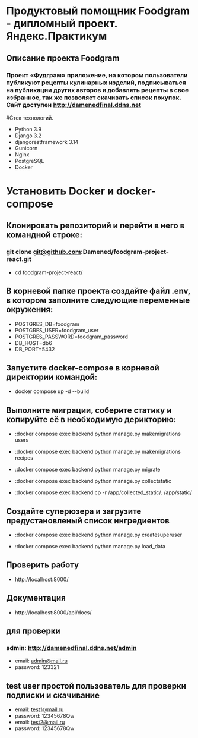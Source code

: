 # Продуктовый помощник Foodgram - дипломный проект. Яндекс.Практикум

## Описание проекта Foodgram
### Проект «Фудграм»  приложение, на котором пользователи публикуют рецепты кулинарных изделий, подписываться на публикации других авторов и добавлять рецепты в свое избранное, так же позволяет скачивать список покупок. Сайт доступен http://damenedfinal.ddns.net

#Стек технологий.
- Python 3.9
- Django 3.2
- djangorestframework 3.14
- Gunicorn
- Nginx
- PostgreSQL
- Docker

# Установить Docker и docker-compose
## Клонировать репозиторий и перейти в него в командной строке:
### git clone git@github.com:Damened/foodgram-project-react.git
- cd foodgram-project-react/

## В корневой папке проекта создайте файл .env, в котором заполните следующие переменные окружения:
- POSTGRES_DB=foodgram
- POSTGRES_USER=foodgram_user
- POSTGRES_PASSWORD=foodgram_password
- DB_HOST=db6
- DB_PORT=5432

## Запустите docker-compose в корневой директории командой:
- docker compose up -d --build

## Выполните миграции, соберите статику и копируйте её в необходимую дерикторию:
- :docker compose exec backend python manage.py makemigrations users

- :docker compose exec backend python manage.py makemigrations recipes

- :docker compose exec backend python manage.py migrate

- :docker compose exec backend python manage.py collectstatic

- :docker compose exec backend cp -r /app/collected_static/. /app/static/

## Создайте суперюзера и загрузите предустановленый список ингредиентов
- :docker compose exec backend python manage.py createsuperuser

- :docker compose exec backend python manage.py load_data
## Проверить работу
- http://localhost:8000/
## Документация
- http://localhost:8000/api/docs/

## для проверки 
### admin: http://damenedfinal.ddns.net/admin
- email: admin@mail.ru
- password: 123321

## test user простой пользователь для проверки подписки и скачивание 
- email: test1@mail.ru
- password: 12345678Qw
- email: test2@mail.ru
- password: 12345678Qw